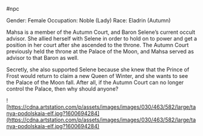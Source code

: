 #npc 

Gender: Female
Occupation: Noble (Lady)
Race: Eladrin (Autumn)

Mahsa is a member of the Autumn Court, and Baron Selene’s current occult advisor. She allied herself with Selene in order to hold on to power and get a position in her court after she ascended to the throne. The Autumn Court previously held the throne at the Palace of the Moon, and Mahsa served as advisor to that Baron as well.

Secretly, she also supported Selene because she knew that the Prince of Frost would return to claim a new Queen of Winter, and she wants to see the Palace of the Moon fall. After all, if the Autumn Court can no longer control the Palace, then why should anyone?

![https://cdna.artstation.com/p/assets/images/images/030/463/582/large/tanya-podolskaia-elf.jpg?1600694284](https://cdna.artstation.com/p/assets/images/images/030/463/582/large/tanya-podolskaia-elf.jpg?1600694284)